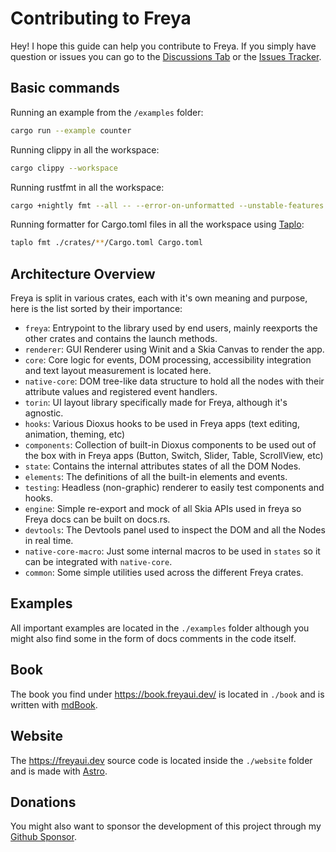 # Contributing to Freya

Hey! I hope this guide can help you contribute to Freya. If you simply have question or issues you can go to the [Discussions Tab](https://github.com/marc2332/freya/discussions) or the [Issues Tracker](https://github.com/marc2332/freya/issues).

## Basic commands

Running an example from the `/examples` folder:
```sh
cargo run --example counter
```

Running clippy in all the workspace:
```sh
cargo clippy --workspace
```

Running rustfmt in all the workspace:
```sh
cargo +nightly fmt --all -- --error-on-unformatted --unstable-features
```

Running formatter for Cargo.toml files in all the workspace using [Taplo](https://taplo.tamasfe.dev/):
```sh
taplo fmt ./crates/**/Cargo.toml Cargo.toml
```

## Architecture Overview

Freya is split in various crates, each with it's own meaning and purpose, here is the list sorted by their importance:

- `freya`: Entrypoint to the library used by end users, mainly reexports the other crates and contains the launch methods.
- `renderer`: GUI Renderer using Winit and a Skia Canvas to render the app.
- `core`: Core logic for events, DOM processing, accessibility integration and text layout measurement is located here.
- `native-core`: DOM tree-like data structure to hold all the nodes with their attribute values and registered event handlers.
- `torin`: UI layout library specifically made for Freya, although it's agnostic.
- `hooks`: Various Dioxus hooks to be used in Freya apps (text editing, animation, theming, etc)
- `components`: Collection of built-in Dioxus components to be used out of the box with in Freya apps (Button, Switch, Slider, Table, ScrollView, etc)
- `state`: Contains the internal attributes states of all the DOM Nodes.
- `elements`: The definitions of all the built-in elements and events.
- `testing`: Headless (non-graphic) renderer to easily test components and hooks.
- `engine`: Simple re-export and mock of all Skia APIs used in freya so Freya docs can be built on docs.rs.
- `devtools`: The Devtools panel used to inspect the DOM and all the Nodes in real time.
- `native-core-macro`: Just some internal macros to be used in `states` so it can be integrated with `native-core`.
- `common`: Some simple utilities used across the different Freya crates.

## Examples
All important examples are located in the  `./examples` folder although you might also find some in the form of docs comments in the code itself.

## Book
The book you find under https://book.freyaui.dev/ is located in `./book` and is written with [mdBook](https://github.com/rust-lang/mdBook).

## Website
The https://freyaui.dev  source code is located inside the `./website` folder and is made with [Astro](https://astro.build/).

## Donations
You might also want to sponsor the development of this project through my [Github Sponsor](https://github.com/sponsors/marc2332).
